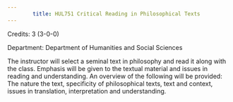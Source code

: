 ```yaml
---
        title: HUL751 Critical Reading in Philosophical Texts
---
```

Credits: 3 (3-0-0)

Department: Department of Humanities and Social Sciences

The instructor will select a seminal text in philosophy and read it along with the class. Emphasis will be given to the textual material and issues in reading and understanding. An overview of the following will be provided: The nature the text, specificity of philosophical texts, text and context, issues in translation, interpretation and understanding.